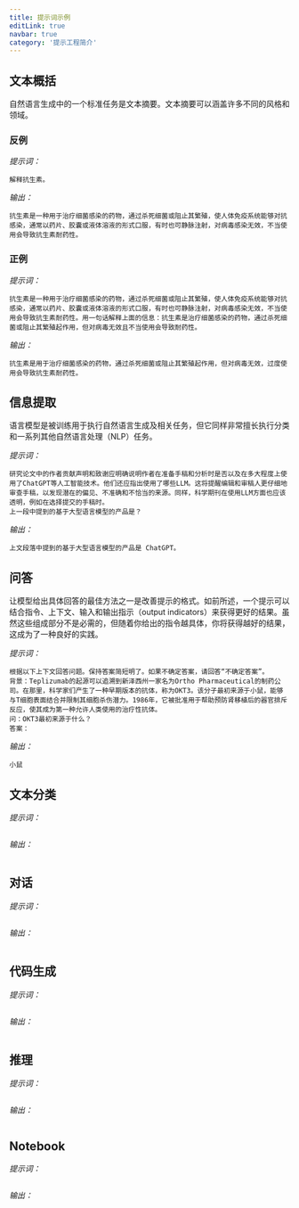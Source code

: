 ```yaml
---
title: 提示词示例
editLink: true
navbar: true
category: '提示工程简介'
---
```


## 文本概括

自然语言生成中的一个标准任务是文本摘要。文本摘要可以涵盖许多不同的风格和领域。

### 反例

*提示词：*

```
解释抗生素。
```

*输出：*

```
抗生素是一种用于治疗细菌感染的药物，通过杀死细菌或阻止其繁殖，使人体免疫系统能够对抗感染，通常以药片、胶囊或液体溶液的形式口服，有时也可静脉注射，对病毒感染无效，不当使用会导致抗生素耐药性。
```

### 正例

*提示词：*

```
抗生素是一种用于治疗细菌感染的药物，通过杀死细菌或阻止其繁殖，使人体免疫系统能够对抗感染，通常以药片、胶囊或液体溶液的形式口服，有时也可静脉注射，对病毒感染无效，不当使用会导致抗生素耐药性。用一句话解释上面的信息：抗生素是治疗细菌感染的药物，通过杀死细菌或阻止其繁殖起作用，但对病毒无效且不当使用会导致耐药性。
```

*输出：*

```
抗生素是用于治疗细菌感染的药物，通过杀死细菌或阻止其繁殖起作用，但对病毒无效，过度使用会导致抗生素耐药性。
```

## 信息提取

语言模型是被训练用于执行自然语言生成及相关任务，但它同样非常擅长执行分类和一系列其他自然语言处理（NLP）任务。

*提示词：*

```
研究论文中的作者贡献声明和致谢应明确说明作者在准备手稿和分析时是否以及在多大程度上使用了ChatGPT等人工智能技术。他们还应指出使用了哪些LLM。这将提醒编辑和审稿人更仔细地审查手稿，以发现潜在的偏见、不准确和不恰当的来源。同样，科学期刊在使用LLM方面也应该透明，例如在选择提交的手稿时。
上一段中提到的基于大型语言模型的产品是？
```

*输出：*

```
上文段落中提到的基于大型语言模型的产品是 ChatGPT。
```

## 问答

让模型给出具体回答的最佳方法之一是改善提示的格式。如前所述，一个提示可以结合指令、上下文、输入和输出指示（output indicators）来获得更好的结果。虽然这些组成部分不是必需的，但随着你给出的指令越具体，你将获得越好的结果，这成为了一种良好的实践。

*提示词：*

```
根据以下上下文回答问题。保持答案简短明了。如果不确定答案，请回答“不确定答案”。
背景：Teplizumab的起源可以追溯到新泽西州一家名为Ortho Pharmaceutical的制药公司。在那里，科学家们产生了一种早期版本的抗体，称为OKT3。该分子最初来源于小鼠，能够与T细胞表面结合并限制其细胞杀伤潜力。1986年，它被批准用于帮助预防肾移植后的器官排斥反应，使其成为第一种允许人类使用的治疗性抗体。
问：OKT3最初来源于什么？
答案：
```

*输出：*

```
小鼠
```

## 文本分类

*提示词：*

```
```

*输出：*

```

```

## 对话

*提示词：*

```
```

*输出：*

```

```

## 代码生成

*提示词：*

```
```

*输出：*

```

```

## 推理

*提示词：*

```
```

*输出：*

```

```

## Notebook

*提示词：*

```
```

*输出：*

```

```